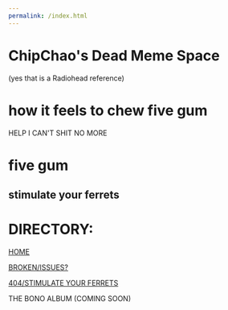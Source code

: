 ```yaml
---
permalink: /index.html
---
```


# ChipChao's Dead Meme Space
(yes that is a Radiohead reference)

# how it feels to chew five gum

HELP I CAN'T SHIT NO MORE

# five gum

## stimulate your ferrets

# DIRECTORY:

[HOME](https://chipchao.github.io/index.html)

[BROKEN/ISSUES?](https://chipchao.github.io/broken.html)

[404/STIMULATE YOUR FERRETS](https://chipchao.github.io/stimulateyourferrets.html)

THE BONO ALBUM (COMING SOON)
